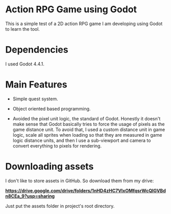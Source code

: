 # Action RPG Game using Godot

This is a simple test of a 2D action RPG game I am developing using Godot to learn the tool.

# Dependencies

I used Godot 4.4.1.

# Main Features

- Simple quest system.

- Object oriented based programming.

- Avoided the pixel unit logic, the standard of Godot. Honestly it doesn't make sense that Godot basically tries to force the usage of pixels as the game distance unit. To avoid that, I used a custom distance unit in game logic, scale all sprites when loading so that they are measured in game logic distance units, and then I use a sub-viewport and camera to convert everything to pixels for rendering.

# Downloading assets

I don't like to store assets in GitHub.
So download them from my drive:

**https://drive.google.com/drive/folders/1nHD4zHC7VIxOMfqsrWcQIGVBdn8CEa_9?usp=sharing**

Just put the assets folder in project's root directory.

